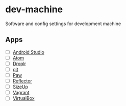 # dev-machine
Software and config settings for development machine

## Apps
- [ ] [Android Studio](https://developer.android.com/studio/install.html)
- [ ] [Atom](https://atom.io/)
- [ ] [Droplr](https://droplr.com/apps)
- [ ] [git](https://git-scm.com/)
- [ ] [Paw](https://paw.cloud/)
- [ ] [Reflector](http://www.airsquirrels.com/reflector/download/)
- [ ] [SizeUp](http://www.irradiatedsoftware.com/sizeup/)
- [ ] [Vagrant](https://www.vagrantup.com/downloads.html)
- [ ] [VirtualBox](https://www.virtualbox.org/wiki/Downloads)
